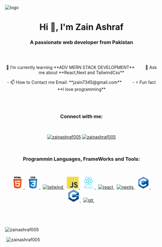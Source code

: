 ![logo](https://github.com/ZainAshraf005/ZainAshraf/blob/main/banner2.png)

<h1 align="center" style{color:red;} >Hi 👋, I'm Zain Ashraf</h1>
<h3 align="center">A passionate web developer from Pakistan</h3>
<br/>
<br/>

<p align="center">
🌱 I’m currently learning **ADV MERN STACK DEVELOPMENT** &nbsp; &nbsp; &nbsp; &nbsp;
 💬 Ask me about **React,Next and TailwindCss**
</p>

<p align="center">
- 📫 How to Contact me Email: **jzain7345@gmail.com**  &nbsp; &nbsp; &nbsp; &nbsp;
- ⚡ Fun fact **I love programming**
        
</p>



<br/>
<br/> 

<h3 align="center">Connect with me:</h3>
<br/>
<p align="center">
<a href="https://linkedin.com/in/zainashraf005" target="blank"><img align="center" src="https://raw.githubusercontent.com/rahuldkjain/github-profile-readme-generator/master/src/images/icons/Social/linked-in-alt.svg" alt="zainashraf005" height="30" width="40" /></a>
<a href="https://www.hackerrank.com/zainashraf005" target="blank"><img align="center" src="https://raw.githubusercontent.com/rahuldkjain/github-profile-readme-generator/master/src/images/icons/Social/hackerrank.svg" alt="zainashraf005" height="30" width="40" /></a>
</p>
<br/>
<h3 align="center">Programmin Languages, FrameWorks and Tools:</h3>
<br/>
<p align="center">
        <a href="https://www.w3.org/html/" target="_blank" rel="noreferrer">
            <img src="https://raw.githubusercontent.com/devicons/devicon/master/icons/html5/html5-original-wordmark.svg"
                alt="html5" width="40" height="40" /> </a> &nbsp;
        <a href="https://www.w3schools.com/css/" target="_blank" rel="noreferrer">
            <img src="https://raw.githubusercontent.com/devicons/devicon/master/icons/css3/css3-original-wordmark.svg"
                alt="css3" width="40" height="40" /> </a> &nbsp;
        <a href="https://tailwindcss.com/" target="_blank" rel="noreferrer">
            <img src="https://www.vectorlogo.zone/logos/tailwindcss/tailwindcss-icon.svg" alt="tailwind" width="40"
                height="40" /> </a> &nbsp;
        <a href="https://developer.mozilla.org/en-US/docs/Web/JavaScript" target="_blank" rel="noreferrer">
            <img src="https://raw.githubusercontent.com/devicons/devicon/master/icons/javascript/javascript-original.svg"
                alt="javascript" width="40" height="40" /> </a> &nbsp;
        <a href="https://reactjs.org/" target="_blank" rel="noreferrer">
            <img src="https://raw.githubusercontent.com/devicons/devicon/master/icons/react/react-original-wordmark.svg"
                alt="react" width="40" height="40" /> </a> &nbsp;
 <a href="https://typescript.org/" target="_blank" rel="noreferrer">
            <img src="https://raw.githubusercontent.com/devicons/devicon/master/icons/typescript/typescript-original-wordmark.svg"
                alt="react" width="40" height="40" /> </a> &nbsp;
        <a href="https://nextjs.org/" target="_blank" rel="noreferrer">
            <img src="https://cdn.worldvectorlogo.com/logos/nextjs-2.svg" alt="nextjs" width="40" height="40" /> </a> &nbsp;
        <a href="https://www.cprogramming.com/" target="_blank" rel="noreferrer">
            <img src="https://raw.githubusercontent.com/devicons/devicon/master/icons/c/c-original.svg" alt="c"
                width="40" height="40" /> </a> &nbsp;
        <a href="https://www.w3schools.com/cpp/" target="_blank" rel="noreferrer">
            <img src="https://raw.githubusercontent.com/devicons/devicon/master/icons/cplusplus/cplusplus-original.svg"
                alt="cplusplus" width="40" height="40" /> </a> &nbsp;
        <a href="https://git-scm.com/" target="_blank" rel="noreferrer">
            <img src="https://www.vectorlogo.zone/logos/git-scm/git-scm-icon.svg" alt="git" width="40" height="40" />
        </a> &nbsp;
    </p>
    <br/>
    <br/>
    <br/>

    

<p><img height="180px" width="100%"  align="center" src="https://github-readme-stats.vercel.app/api/top-langs?username=zainashraf005&show_icons=true&locale=en&layout=compact" alt="zainashraf005" /></p>

<p>&nbsp;<img height="180px" width="100%"  align="center" src="https://github-readme-stats.vercel.app/api?username=zainashraf005&show_icons=true&locale=en" alt="zainashraf005" /></p>
